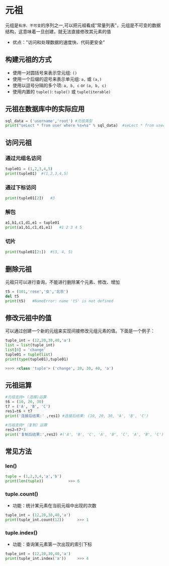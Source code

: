 # 元祖

元组是`有序、不可变`的序列之一,可以把元祖看成"常量列表"，元组是不可变的数据结构，这意味着一旦创建，就无法直接修改其元素的值

- 优点："访问和处理数据的速度快、代码更安全"

## 构建元祖的方式

- 使用一对圆括号来表示空元组: `()`
- 使用一个后缀的逗号来表示单元组: `a,` 或 `(a,)`
- 使用以逗号分隔的多个项: `a, b, c` or `(a, b, c)`
- 使用内置的 `tuple()`: `tuple()` 或 `tuple(iterable)`

## 元祖在数据库中的实际应用

```python
sql_data = ('username','root') #元组类型
print("seLect * from user where %s=%s" % sql_data)	#seLect * from user where username=root
```

## 访问元祖

### 通过元组名访问

```python
tuple01 = (1,2,3,4,5)
print(tuple01)	#(1,2,3,4,5)
```

### 通过下标访问

```python
print(tuple01[2])	#3
```

### 解包

```python
a1,b1,c1,d1,e1 = tuple01
print(a1,b1,c1,d1,e1)	#1 2 3 4 5
```

### 切片

```python
print(tuple01[2:])	#(3, 4, 5)
```

## 删除元祖

元祖只可以进行查询，不能进行删除某个元素、修改、增加

```python
t5 = (101,'rose','女','北京')
del t5
print(t5)	#NameError: name 't5' is not defined
```

## 修改元祖中的值

可以通过创建一个新的元组来实现间接修改元组元素的值。下面是一个例子：

```python
tuple_int = (12,20,30,40,'a')
list = list(tuple_int)
list[0] = 'change'
tuple01 = tuple(list)
print(type(tuple01),tuple01)

>>>> <class 'tuple'> ('change', 20, 30, 40, 'a')
```



## 元祖运算

```python
#元组支持+ (连接)运算
t6 = (10, 20, 30)
t7 = ('A', 'B', 'C')
res1=t6 + t7
print('连接后结果:' ,res1) #连接后结果: (10, 20, 30, 'A', 'B', 'C')

#元祖支持*（复制）运算
res2=t7*3
print('复制后结果:',res2) #('A', 'B', 'C', 'A', 'B', 'C', 'A', 'B', 'C')
```

## 常见方法

### len()

```python
tuple = (1,2,3,4,'a','b')
print(len(tuple))			>>> 6
```

### tuple.count()

- 功能：统计某元素在当前元祖中出现的次数

```python
tuple_int = (12,20,30,40,'a')
print(tuple_int.count(12))		>>> 1
```

### tuple.index()

- 功能：查询某元素第一次出现的索引下标

```python
tuple_int = (12,20,30,40,'a')
print(tuple_int.index('a'))		>>> 4
```

